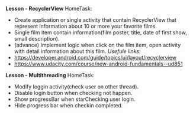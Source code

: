 **Lesson - RecyclerView**
HomeTask:
 - Create application or single activity that contain  RecyclerView that represent information about 10 or more your favorite films.
 - Single film item contain information(film poster, title, date of first show, small description).
 - (advance) Implement logic when click on the film item, open activity with detail information about this film.
*Usefule links:*
 - https://developer.android.com/guide/topics/ui/layout/recyclerview
 - https://www.udacity.com/course/new-android-fundamentals--ud851

**Lesson - Multithreading**
HomeTask:
 - Modify loggin activity(check user on other thread).
 - Disable login button when checking not happen.
 - Show progressBar when starChecking user login.
 - Hide progress bar when checkin completed.
